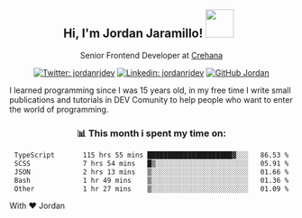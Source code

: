 <div align="center">
<h2 style="margin-right:10px;">Hi, I'm Jordan Jaramillo! <img src="https://media.giphy.com/media/Wj7lNjMNDxSmc/source.gif" width="50" > </h2>

<p>Senior Frontend Developer at <a href="https://www.crehana.com/">Crehana</a></p>

[![Twitter: jordanrjdev](https://img.shields.io/twitter/follow/jordanrjdev?style=social)](https://twitter.com/jordanrjdev)
[![Linkedin: jordanrjdev](https://img.shields.io/badge/-jordanrjdev-blue?style=flat-square&logo=Linkedin&logoColor=white&link=https://www.linkedin.com/in/jordanrjdev/)](https://www.linkedin.com/in/jordanrjdev/)
[![GitHub Jordan](https://img.shields.io/github/followers/jnadroj?label=follow&style=social)](https://github.com/jnadroj)

</div>
I learned programming since I was 15 years old, in my free time I write small publications and tutorials in DEV Comunity to help people who want to enter the world of programming.

<div align="center">

### 📊 **This month i spent my time on:**

<!--START_SECTION:waka-->

```txt
TypeScript       115 hrs 55 mins █████████████████████▓░░░   86.53 %
SCSS             7 hrs 54 mins   █▒░░░░░░░░░░░░░░░░░░░░░░░   05.91 %
JSON             2 hrs 13 mins   ▒░░░░░░░░░░░░░░░░░░░░░░░░   01.66 %
Bash             1 hr 49 mins    ▒░░░░░░░░░░░░░░░░░░░░░░░░   01.36 %
Other            1 hr 27 mins    ▒░░░░░░░░░░░░░░░░░░░░░░░░   01.09 %
```

<!--END_SECTION:waka-->

</div>

With ❤️ Jordan
